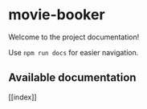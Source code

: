 # movie-booker

Welcome to the project documentation!

Use `npm run docs` for easier navigation.

## Available documentation

[[index]]
